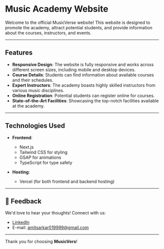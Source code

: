 # Music Academy Website

Welcome to the official MusicVerse website! This website is designed to promote
the academy, attract potential students, and provide information about the
courses, instructors, and events.

---

## Features

- **Responsive Design**: The website is fully responsive and works across
  different screen sizes, including mobile and desktop devices.
- **Course Details**: Students can find information about available courses and
  their schedules.
- **Expert Instructors**: The academy boasts highly skilled instructors from
  various music disciplines.
- **Online Registration**: Potential students can register online for courses.
- **State-of-the-Art Facilities**: Showcasing the top-notch facilities available
  at the academy.

---

## Technologies Used

- **Frontend**:

  - Next.js
  - Tailwind CSS for styling
  - GSAP for animations
  - TypeScript for type safety

- **Hosting**:
  - Vercel (for both frontend and backend hosting)

---

## 🤝 Feedback

We'd love to hear your thoughts! Connect with us:

- [LinkedIn](https://www.linkedin.com/in/amit-fullstack-developer/)
- E-mail: amitsarkar019999@gmail.com

---

Thank you for choosing **MusicVers**!
